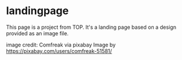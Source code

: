 # landingpage

This page is a project from TOP. It's a landing page based on a design provided as an image file. 

image credit: Comfreak via pixabay
Image by https://pixabay.com/users/comfreak-51581/
